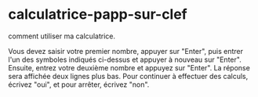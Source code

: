 # calculatrice-papp-sur-clef
comment utiliser ma calculatrice.

Vous devez saisir votre premier nombre, appuyer sur "Enter", puis entrer l'un des symboles indiqués ci-dessus et appuyer à nouveau sur "Enter". 
Ensuite, entrez votre deuxième nombre et appuyez sur "Enter". La réponse sera affichée deux lignes plus bas. 
Pour continuer à effectuer des calculs, écrivez "oui", et pour arrêter, écrivez "non".  